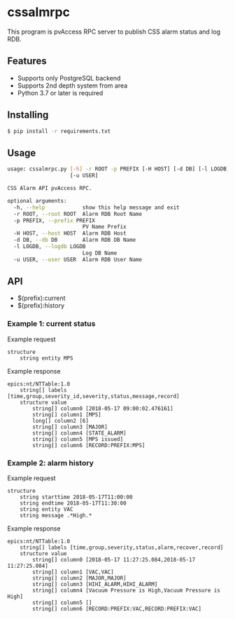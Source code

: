 # cssalmrpc

This program is pvAccess RPC server to publish CSS alarm status and log RDB.

## Features
- Supports only PostgreSQL backend
- Supports 2nd depth system from area
- Python 3.7 or later is required

## Installing

```bash
$ pip install -r requirements.txt
```

## Usage

```bash
usage: cssalmrpc.py [-h] -r ROOT -p PREFIX [-H HOST] [-d DB] [-l LOGDB]
                    [-u USER]

CSS Alarm API pvAccess RPC.

optional arguments:
  -h, --help            show this help message and exit
  -r ROOT, --root ROOT  Alarm RDB Root Name
  -p PREFIX, --prefix PREFIX
                        PV Name Prefix
  -H HOST, --host HOST  Alarm RDB Host
  -d DB, --db DB        Alarm RDB DB Name
  -l LOGDB, --logdb LOGDB
                        Log DB Name
  -u USER, --user USER  Alarm RDB User Name
```

## API

- $(prefix):current
- $(prefix):history

### Example 1: current status

Example request
```
structure 
    string entity MPS
```


Example response
```
epics:nt/NTTable:1.0
    string[] labels [time,group,severity_id,severity,status,message,record]
    structure value
        string[] column0 [2018-05-17 09:00:02.476161]
        string[] column1 [MPS]
        long[] column2 [6]
        string[] column3 [MAJOR]
        string[] column4 [STATE_ALARM]
        string[] column5 [MPS issued]
        string[] column6 [RECORD:PREFIX:MPS]
```

### Example 2: alarm history

Example request
```
structure 
    string starttime 2018-05-17T11:00:00
    string endtime 2018-05-17T11:30:00
    string entity VAC
    string message .*High.*
```


Example response
```
epics:nt/NTTable:1.0
    string[] labels [time,group,severity,status,alarm,recover,record]
    structure value
        string[] column0 [2018-05-17 11:27:25.084,2018-05-17 11:27:25.084]
        string[] column1 [VAC,VAC]
        string[] column2 [MAJOR,MAJOR]
        string[] column3 [HIHI_ALARM,HIHI_ALARM]
        string[] column4 [Vacuum Pressure is High,Vacuum Pressure is High]
        string[] column5 []
        string[] column6 [RECORD:PREFIX:VAC,RECORD:PREFIX:VAC]

```
